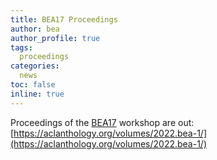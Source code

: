 ```yaml
---
title: BEA17 Proceedings
author: bea
author_profile: true
tags:
  proceedings
categories:
  news
toc: false
inline: true
---
```


Proceedings of the [BEA17](/bea/2022) workshop are out: [https://aclanthology.org/volumes/2022.bea-1/](https://aclanthology.org/volumes/2022.bea-1/)
